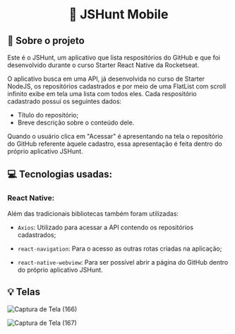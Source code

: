 <h1 align="center">
  📱 JSHunt Mobile
</h1>


## :rocket: Sobre o projeto

Este é o JSHunt, um aplicativo que lista respositórios do GitHub e que foi desenvolvido durante o curso Starter React Native da Rocketseat.

O aplicativo busca em uma API, já desenvolvida no curso de Starter NodeJS, os repositórios cadastrados e por meio de uma FlatList com scroll infinito exibe em tela uma lista com todos eles. Cada respositório cadastrado possuí os seguintes dados:
- Título do repositório;
- Breve descrição sobre o conteúdo dele.

Quando o usuário clica em "Acessar" é apresentando na tela o repositório do GitHub referente àquele cadastro, essa apresentação é feita dentro do próprio aplicativo JSHunt.


## :computer: Tecnologias usadas:

### React Native:

Além das tradicionais bibliotecas também foram utilizadas:
- `Axios`: Utilizado para acessar a API contendo os repositórios cadastrados;

- `react-navigation`: Para o acesso as outras rotas criadas na aplicação;

- `react-native-webview`: Para ser possível abrir a página do GitHub dentro do próprio aplicativo JSHunt.


## :bulb: Telas

![Captura de Tela (166)](https://user-images.githubusercontent.com/23708544/89227784-afe3e880-d5b4-11ea-8cf3-ac3c0bbc759d.png)

![Captura de Tela (167)](https://user-images.githubusercontent.com/23708544/89227787-b1adac00-d5b4-11ea-9e55-91d33db1973c.png)


